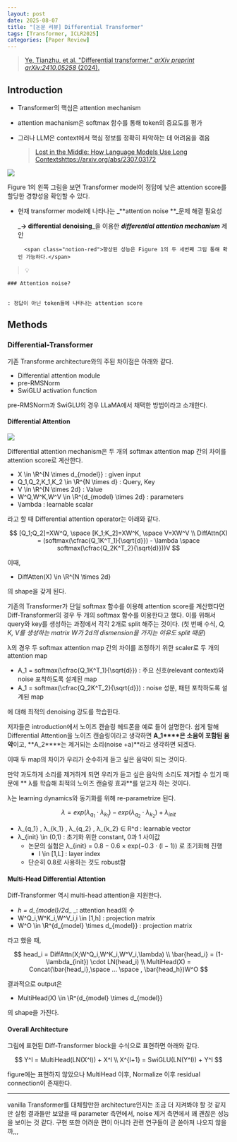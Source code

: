 ```yaml
---
layout: post
date: 2025-08-07
title: "[논문 리뷰] Differential Transformer"
tags: [Transformer, ICLR2025]
categories: [Paper Review]
---
```


> [Ye, Tianzhu, et al. "Differential transformer." ](https://arxiv.org/abs/2410.05258)[_arXiv preprint arXiv:2410.05258_](https://arxiv.org/abs/2410.05258)[ (2024).](https://arxiv.org/abs/2410.05258)



## Introduction

- Transformer의 핵심은 attention mechanism
- attention machanism은 softmax 함수를 통해 token의 중요도를 평가
- 그러나 LLM은 context에서 핵심 정보를 정확히 파악하는 데 어려움을 겪음

	> [Lost in the Middle: How Language Models Use Long Contextshttps://arxiv.org/abs/2307.03172](https://arxiv.org/abs/2307.03172)


![](https://prod-files-secure.s3.us-west-2.amazonaws.com/542b861c-36a8-4051-84e5-8804b6728dba/9083ea56-691a-4752-ae26-47f403431ac8/image.png?X-Amz-Algorithm=AWS4-HMAC-SHA256&X-Amz-Content-Sha256=UNSIGNED-PAYLOAD&X-Amz-Credential=ASIAZI2LB466WJCPFKX2%2F20250825%2Fus-west-2%2Fs3%2Faws4_request&X-Amz-Date=20250825T200104Z&X-Amz-Expires=3600&X-Amz-Security-Token=IQoJb3JpZ2luX2VjEAwaCXVzLXdlc3QtMiJIMEYCIQDpecGsJxLDIYpR8CoFyjmAGecIMjAnaBqQvQ8ehURXagIhAISnIsgQAGrgR96U4%2Bp89jUAqo4yxpjkbr%2FHMRdSv3C9Kv8DCGUQABoMNjM3NDIzMTgzODA1Igy4bFxfOvVZiem0M1cq3APsJsCsblpboqoLM1sOFK%2BT3KdTMnoSR9MKPVbJW9dqGCxY7kyGc4NBgfYSKbmFalkCfkBh7sKkqQrQF4g9Lxo0okJU4behmR4bQ4a0RhK11eTsUBLGw0vzN25HswnCyOSVC1LKCS2VpZ5ZGCbSln1w%2BwfPeIbR3N1k%2FnUQLY6QPZvNVTZ65giv0%2Fv5lnk%2F%2F25oIX1U5LKp%2BxL9uCcjo9Tw7GAqtrMeh12ME12HwPn0uIdYFs9btIgwBfSouiEwowQTaUjnikolmhKhurlC1yDh5qRVih%2BLRHh6VQVD58Gec7UYggkMgw3X0lqCyiO20rxt5xXGhun2t0AAOAfm3ZWDJDwqJPZdQLnp70pEDJ%2FIxTP5Jya3GFPvXpQTvaSBO2SUT4waBpgN8dhljPPmxK5QMizeX2bnn9sLVZhyUZ4KD9t6ipKlD4si8lstQkpsTvvl0gZAqPjzlZhMto9Zz2IsCy8UbWv96Fjqx2CFBAswH24ImKDICqiTJuEzPda0upcYuDKbd1040VVK5yD4GJADaYj%2BJjX8k5SwYuax9qdPoQHiA4K6aPIdxPwD8sXWMIbvvI2vg53e8cl2nGe3tB6sWxqmzwZ%2Fg%2FUu4ps0mOLUzLB7%2FhM3Z9svHOFmLTDC9bLFBjqkAWX35On2uxbXrTJkQf6WMwNVU9sgIe3CgoJ70RrjB1mhfB09D16%2Bwus73RAEuIGe6Dm96eA2W9SfxcpR7RIddrGpRRW5r45CTpHnlp1K99EU6l1krF%2BxTOfvmeeL3vz8g7V32ZxISxzYSTQUmieALnvE7KrFd5neOz0x3vKfmMcdnSEk6SRElARK9aSpsCHUShVaLyYTYKv%2BD2ItgeV27C57FG%2FD&X-Amz-Signature=1fa3f707ab59b7093a2f24cd22027117344d864592eddcd2259921adfdf9bb56&X-Amz-SignedHeaders=host&x-amz-checksum-mode=ENABLED&x-id=GetObject)


Figure 1의 왼쪽 그림을 보면 Transformer model이 정답에 낮은 attention score를 할당한 경향성을 확인할 수 있다.

- 현재 transformer model에 나타나는 _**attention noise **_문제 해결 필요성

	_**→ differential denoising**_을 이용한 _**differential attention mechanism**_ 제안


		<span class="notion-red">향상된 성능은 Figure 1의 두 세번째 그림 통해 확인 가능하다.</span>


> 💡 


	### Attention noise?


	: 정답이 아닌 token들에 나타나는 attention score



## Methods



### Differential-Transformer


기존 Transforme architecture와의 주된 차이점은 아래와 같다.

- Differential attention module
- pre-RMSNorm
- SwiGLU activation function

pre-RMSNorm과 SwiGLU의 경우 LLaMA에서 채택한 방법이라고 소개한다.



#### Differential Attention


![](https://prod-files-secure.s3.us-west-2.amazonaws.com/542b861c-36a8-4051-84e5-8804b6728dba/116d70b2-1963-4810-9167-f4c7d8a06e8f/image.png?X-Amz-Algorithm=AWS4-HMAC-SHA256&X-Amz-Content-Sha256=UNSIGNED-PAYLOAD&X-Amz-Credential=ASIAZI2LB466WJCPFKX2%2F20250825%2Fus-west-2%2Fs3%2Faws4_request&X-Amz-Date=20250825T200104Z&X-Amz-Expires=3600&X-Amz-Security-Token=IQoJb3JpZ2luX2VjEAwaCXVzLXdlc3QtMiJIMEYCIQDpecGsJxLDIYpR8CoFyjmAGecIMjAnaBqQvQ8ehURXagIhAISnIsgQAGrgR96U4%2Bp89jUAqo4yxpjkbr%2FHMRdSv3C9Kv8DCGUQABoMNjM3NDIzMTgzODA1Igy4bFxfOvVZiem0M1cq3APsJsCsblpboqoLM1sOFK%2BT3KdTMnoSR9MKPVbJW9dqGCxY7kyGc4NBgfYSKbmFalkCfkBh7sKkqQrQF4g9Lxo0okJU4behmR4bQ4a0RhK11eTsUBLGw0vzN25HswnCyOSVC1LKCS2VpZ5ZGCbSln1w%2BwfPeIbR3N1k%2FnUQLY6QPZvNVTZ65giv0%2Fv5lnk%2F%2F25oIX1U5LKp%2BxL9uCcjo9Tw7GAqtrMeh12ME12HwPn0uIdYFs9btIgwBfSouiEwowQTaUjnikolmhKhurlC1yDh5qRVih%2BLRHh6VQVD58Gec7UYggkMgw3X0lqCyiO20rxt5xXGhun2t0AAOAfm3ZWDJDwqJPZdQLnp70pEDJ%2FIxTP5Jya3GFPvXpQTvaSBO2SUT4waBpgN8dhljPPmxK5QMizeX2bnn9sLVZhyUZ4KD9t6ipKlD4si8lstQkpsTvvl0gZAqPjzlZhMto9Zz2IsCy8UbWv96Fjqx2CFBAswH24ImKDICqiTJuEzPda0upcYuDKbd1040VVK5yD4GJADaYj%2BJjX8k5SwYuax9qdPoQHiA4K6aPIdxPwD8sXWMIbvvI2vg53e8cl2nGe3tB6sWxqmzwZ%2Fg%2FUu4ps0mOLUzLB7%2FhM3Z9svHOFmLTDC9bLFBjqkAWX35On2uxbXrTJkQf6WMwNVU9sgIe3CgoJ70RrjB1mhfB09D16%2Bwus73RAEuIGe6Dm96eA2W9SfxcpR7RIddrGpRRW5r45CTpHnlp1K99EU6l1krF%2BxTOfvmeeL3vz8g7V32ZxISxzYSTQUmieALnvE7KrFd5neOz0x3vKfmMcdnSEk6SRElARK9aSpsCHUShVaLyYTYKv%2BD2ItgeV27C57FG%2FD&X-Amz-Signature=8843cb227158f43ca92d64ca107b16d735f0f229c3c14ce2731c6f6f3aa34f8a&X-Amz-SignedHeaders=host&x-amz-checksum-mode=ENABLED&x-id=GetObject)


Differential attention mechanism은 두 개의 softmax attention map 간의 차이를 attention score로 계산한다.

- X \in \R^{N \times d\_{model}} : given input
- Q\_1,Q\_2,K\_1,K\_2 \in \R^{N \times d} : Query, Key
- V \in \R^{N \times 2d} : Value
- W^Q,W^K,W^V \in \R^{d\_{model} \times 2d} : parameters
- \lambda : learnable scalar

라고 할 때 Differential attention operator는 아래와 같다.


$$
[Q_1;Q_2]=XW^Q, \space [K_1;K_2]=XW^K, \space V=XW^V \\
DiffAttn(X) = (softmax(\cfrac{Q_1K^T_1}{\sqrt{d}}) - \lambda \space softmax(\cfrac{Q_2K^T_2}{\sqrt{d}}))V
$$


이때,

- DiffAtten(X) \in \R^{N \times 2d}

의 shape을 갖게 된다.


기존의 Transformer가 단일 softmax 함수를 이용해 attention score를 계산했다면 Diff-Transformer의 경우 두 개의 softmax 함수를 이용한다고 했다. 이를 위해서 query와 key를 생성하는 과정에서 각각 2개로 split 해주는 것이다. <span class="notion-red">(첫 번째 수식, </span><span class="notion-red">_Q, K, V를 생성하는 matrix W가 2d의 dismension을 가지는 이유도 split 때문_</span><span class="notion-red">)</span>


 λ의 경우 두 softmax attention map 간의 차이를 조정하기 위한 scaler로 두 개의 attention map

- A\_1 = softmax(\cfrac{Q\_1K^T\_1}{\sqrt{d}}) : 주요 신호(relevant context)와 noise 포착하도록 설계된 map
- A\_1 = softmax(\cfrac{Q\_2K^T\_2}{\sqrt{d}}) : noise 성분, 패턴 포착하도록 설계된 map 

에 대해 최적의 denoising 강도를 학습한다.


저자들은 introduction에서 노이즈 캔슬링 헤드폰을 예로 들어 설명한다. 쉽게 말해 Differential Attention을 노이즈 캔슬링이라고 생각하면 **A\_1****은 소음이 포함된 음악**이고, **A\_2****는 제거되는 소리(noise +a)**라고 생각하면 되겠다. 


이때 두 map의 차이가 우리가 순수하게 듣고 싶은 음악이 되는 것이다. 


만약 과도하게 소리를 제거하게 되면 우리가 듣고 싶은 음악의 소리도 제거할 수 있기 때문에 ** λ를 학습해 최적의 노이즈 캔슬링 효과**를 얻고자 하는 것이다.


λ는 learning dynamics와 동기화를 위해 re-parametrize 된다.


$$
\lambda = exp(\lambda_{q_1} \cdot \lambda_{k_1}) - exp(\lambda_{q_2} \cdot \lambda_{k_2}) + \lambda_{init}
$$

- λ\_{q\_1} , λ\_{k\_1} , λ\_{q\_2} , λ\_{k\_2} ∈ R^d : learnable vector
- λ\_{init} \in (0,1) : 초기화 위한 constant, 0과 1 사이값
	- 논문의 실험은 λ\_{init} = 0.8 − 0.6 × exp(−0.3 · (l − 1)) 로 초기화해 진행
		- l \in [1,L] : layer index
	- 단순히 0.8로 사용하는 것도 robust함


#### **Multi-Head Differential Attention**


Diff-Transformer 역시 multi-head attention을 지원한다.

- _h = d\_{model}/2d__ _: attention head의 수
- W^Q\_i,W^K\_i,W^V\_i,i \in [1,h] : projection matrix
- W^O \in \R^{d\_{model} \times d\_{model}} : projection matrix

라고 했을 때,


$$
head_i = DiffAttn(X;W^Q_i,W^K_i,W^V_i,\lambda) \\
\bar{head_i} = (1-\lambda_{init}) \cdot LN(head_i) \\
MultiHead(X) = Concat(\bar{head_i},\space ... \space , \bar{head_h})W^O
$$


결과적으로 output은

- MultiHead(X) \in \R^{d\_{model} \times d\_{model}}

의 shape을 가진다.



#### Overall Architecture


그림에 표현된 Diff-Transformer block을 수식으로 표현하면 아래와 같다.


$$
Y^l = MultiHead(LN(X^l)) + X^l \\
X^{l+1} = SwiGLU(LN(Y^l)) + Y^l
$$


figure에는 표현하지 않았으나 MultiHead 이후, Normalize 이후 residual connection이 존재한다.


---


vanilla Transformer를 대체할만한 architecture인지는 조금 더 지켜봐야 할 것 같지만 실험 결과들만 보았을 때 parameter 측면에서, noise 제거 측면에서 꽤 괜찮은 성능을 보이는 것 같다. 구현 또한 어려운 편이 아니라 관련 연구들이 곧 쏟아져 나오지 않을까,,,

